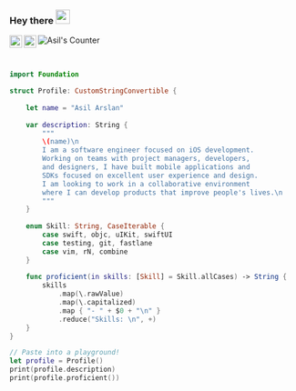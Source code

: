 ### Hey there <img src="https://media.giphy.com/media/hvRJCLFzcasrR4ia7z/giphy.gif" width="25px">

<a href="https://asilarslan.medium.com/">
  <img align="left" alt="Asil's Medium" width="22px" src="https://cdns.iconmonstr.com/wp-content/assets/preview/2018/240/iconmonstr-medium-2.png" />
</a>
<a href="https://www.linkedin.com/in/asilarslan/">
  <img align="left" alt="Asil's LinkedIN" width="22px" src="https://raw.githubusercontent.com/peterthehan/peterthehan/master/assets/linkedin.svg" />
</a>
<a href="https://github.com/asilarslan">
  <img align="left" alt="Asil's Counter" src="https://visitor-badge.glitch.me/badge?page_id=asilarslan.asilarslan" />
</a>

<br>
<br>

```swift

import Foundation

struct Profile: CustomStringConvertible {
    
    let name = "Asil Arslan"
    
    var description: String {
        """
        \(name)\n
        I am a software engineer focused on iOS development.
        Working on teams with project managers, developers, 
        and designers, I have built mobile applications and 
        SDKs focused on excellent user experience and design.
        I am looking to work in a collaborative environment 
        where I can develop products that improve people's lives.\n
        """
    }
    
    enum Skill: String, CaseIterable {
        case swift, objc, uIKit, swiftUI
        case testing, git, fastlane
        case vim, rN, combine
    }
    
    func proficient(in skills: [Skill] = Skill.allCases) -> String {
        skills
            .map(\.rawValue)
            .map(\.capitalized)
            .map { "- " + $0 + "\n" }
            .reduce("Skills: \n", +)
    }
}

// Paste into a playground!
let profile = Profile()
print(profile.description)
print(profile.proficient())

```

